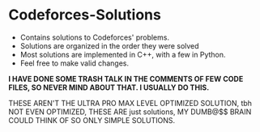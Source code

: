 # Codeforces-Solutions
- Contains solutions to Codeforces' problems.
- Solutions are organized in the order they were solved
- Most solutions are implemented in C++, with a few in Python.
- Feel free to make valid changes.

**I HAVE DONE SOME TRASH TALK IN THE COMMENTS OF FEW CODE FILES, SO NEVER MIND ABOUT THAT. I USUALLY DO THIS.**

THESE AREN'T THE ULTRA PRO MAX LEVEL OPTIMIZED SOLUTION, tbh NOT EVEN OPTIMIZED, THESE ARE just solutions,
MY DUMB@$$ BRAIN COULD THINK OF SO ONLY SIMPLE SOLUTIONS.
